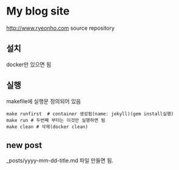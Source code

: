# My blog site

http://www.ryeonho.com
source repository


## 설치

docker만 있으면 됨


## 실행
makefile에 실행문 정의되어 있음

```
make runfirst  # container 생성됨(name: jekyll)(gem install실행)
make run # 두번째 부터는 이것만 실행하면 됨
make clean # 삭제(docker clean)

```

## new post

_posts/yyyy-mm-dd-title.md 파일 만들면 됨.

